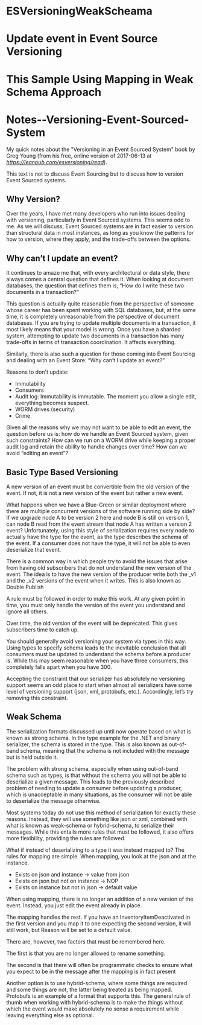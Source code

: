 # ESVersioningWeakScheama
# Update event in Event Source Versioning
# This Sample Using Mapping in Weak Schema Approach 
# Notes--Versioning-Event-Sourced-System
My quick notes about the "Versioning in an Event Sourced System" book by Greg Young (from his free, online version of 
2017-06-13 at *https://leanpub.com/esversioning/read*).


This text is not to discuss Event Sourcing but to discuss how to version Event Sourced systems.

## Why Version?

Over the years, I have met many developers who run into issues dealing with versioning, particularly in Event Sourced systems. This seems odd to me. As we will discuss, Event Sourced systems are in fact easier to version than structural data in most instances, as long as you know the patterns for how to version, where they apply, and the trade-offs between the options.

## Why can’t I update an event?

It continues to amaze me that, with every architectural or data style, there always comes a central question that defines it. When looking at document databases, the question that defines them is, “How do I write these two documents in a transaction?”

This question is actually quite reasonable from the perspective of someone whose career has been spent working with SQL databases, but, at the same time, it is completely unreasonable from the perspective of document databases. If you are trying to update multiple documents in a transaction, it most likely means that your model is wrong. Once you have a sharded system, attempting to update two documents in a transaction has many trade-offs in terms of transaction coordination. It affects everything.

Similarly, there is also such a question for those coming into Event Sourcing and dealing with an Event Store: “Why can’t I update an event?”

Reasons to don't update:
* Immutability
* Consumers
* Audit log: 
  Immutability is immutable. The moment you allow a single edit, everything becomes suspect.
* WORM drives (security)
* Crime

Given all the reasons why we may not want to be able to edit an event, the question before us is: how do we handle an Event Sourced system, given such constraints? How can we run on a WORM drive while keeping a proper audit log and retain the ability to handle changes over time? How can we avoid “editing an event”?

## Basic Type Based Versioning

A new version of an event must be convertible from the old version of the event. If not, it is not a new version of the event but rather a new event.

What happens when we have a Blue-Green or similar deployment where there are multiple concurrent versions of the software running side by side? If we upgrade node A to be version 2 here and node B is still on version 1, can node B read from the event stream that node A has written a version 2 event? Unfortunately, using this style of serialization requires every node to actually have the type for the event, as the type describes the schema of the event. If a consumer does not have the type, it will not be able to even deserialize that event.

There is a common way in which people try to avoid the issues that arise from having old subscribers that do not understand the new version of the event. The idea is to have the new version of the producer write both the _v1 and the _v2 versions of the event when it writes. This is also known as Double Publish

A rule must be followed in order to make this work. At any given point in time, you must only handle the version of the event you understand and ignore all others.

Over time, the old version of the event will be deprecated. This gives subscribers time to catch up.

You should generally avoid versioning your system via types in this way. Using types to specify schema leads to the inevitable conclusion that all consumers must be updated to understand the schema before a producer is. While this may seem reasonable when you have three consumers, this completely falls apart when you have 300.

Accepting the constraint that our serializer has absolutely no versioning support seems an odd place to start when almost all serializers have some level of versioning support (json, xml, protobufs, etc.). Accordingly, let’s try removing this constraint.

## Weak Schema

The serialization formats discussed up until now operate based on what is known as strong schema. In the type example for the .NET and binary serializer, the schema is stored in the type. This is also known as out-of-band schema, meaning that the schema is not included with the message but is held outside it.

The problem with strong schema, especially when using out-of-band schema such as types, is that without the schema you will not be able to deserialize a given message. This leads to the previously described problem of needing to update a consumer before updating a producer, which is unacceptable in many situations, as the consumer will not be able to deserialize the message otherwise.

Most systems today do not use this method of serialization for exactly these reasons. Instead, they will use something like json or xml, combined with what is known as weak-schema or hybrid-schema, to serialize their messages. While this entails more rules that must be followed, it also offers more flexibility, providing the rules are followed.

What if instead of deserializing to a type it was instead mapped to? The rules for mapping are simple. When mapping, you look at the json and at the instance.

*    Exists on json and instance -> value from json
*    Exists on json but not on instance -> NOP
*    Exists on instance but not in json -> default value

When using mapping, there is no longer an addition of a new version of the event. Instead, you just edit the event already in place.

The mapping handles the rest. If you have an InventoryItemDeactivated in the first version and you map it to one expecting the second version, it will still work, but Reason will be set to a default value.

There are, however, two factors that must be remembered here.

The first is that you are no longer allowed to rename something. 

The second is that there will often be programmatic checks to ensure what you expect to be in the message after the mapping is in fact present

Another option is to use hybrid-schema, where some things are required and some things are not, the latter being treated as being mapped. Protobufs is an example of a format that supports this. The general rule of thumb when working with hybrid-schema is to make the things without which the event would make absolutely no sense a requirement while leaving everything else as optional. 

